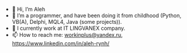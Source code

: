- 👋 Hi, I’m Aleh
- 👀 I’m a programmer, and have been doing it from childhood (Python, VB(A), Delphi, MQL4, Java (some projects)).
- 🌱 I currently work at IT LINGVANEX company.
- 📫 How to reach me: workinplus@yandex.ru, https://www.linkedin.com/in/aleh-rynh/

<!---
RynhAleh/RynhAleh is a ✨ special ✨ repository because its `README.md` (this file) appears on your GitHub profile.
You can click the Preview link to take a look at your changes.
--->

